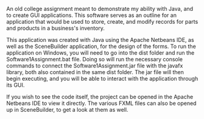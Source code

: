 An old college assignment meant to demonstrate my ability with Java, and to create GUI applications. This software serves as an outline for an application that would be used to store, create, and modify records for parts and products in a business's inventory.

This application was created with Java using the Apache Netbeans IDE, as well as the SceneBuilder application, for the design of the forms. To run the application on Windows, you will need to go into the dist folder and run the Software1Assignment.bat file. Doing so will run the necessary console commands to connect the Software1Assignment.jar file with the javafx library, both also contained in the same dist folder. The jar file will then begin executing, and you will be able to interact with the application through its GUI.

If you wish to see the code itself, the project can be opened in the Apache Netbeans IDE to view it directly. The various FXML files can also be opened up in SceneBuilder, to get a look at them as well.
